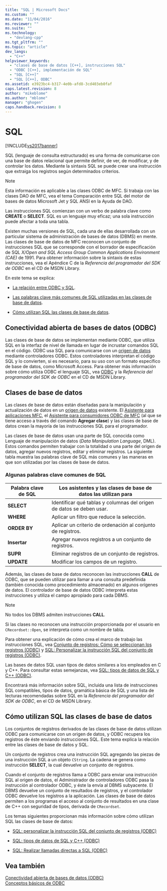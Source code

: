 ```yaml
---
title: "SQL | Microsoft Docs"
ms.custom: ""
ms.date: "11/04/2016"
ms.reviewer: ""
ms.suite: ""
ms.technology: 
  - "devlang-cpp"
ms.tgt_pltfrm: ""
ms.topic: "article"
dev_langs: 
  - "C++"
helpviewer_keywords: 
  - "clases de base de datos [C++], instrucciones SQL"
  - "ODBC [C++], implementación de SQL"
  - "SQL [C++]"
  - "SQL [C++], ODBC"
ms.assetid: e3923bc4-b317-4e0b-afd8-3cd403eb0faf
caps.latest.revision: 8
author: "mikeblome"
ms.author: "mblome"
manager: "ghogen"
caps.handback.revision: 8
---
```

# SQL
[!INCLUDE[vs2017banner](../../assembler/inline/includes/vs2017banner.md)]

SQL \(lenguaje de consulta estructurado\) es una forma de comunicarse con una base de datos relacional que permite definir, de ver, de modificar, y de controlar los datos.  Mediante la sintaxis SQL se puede crear una instrucción que extraiga los registros según determinados criterios.  
  
> [!NOTE]
>  Esta información es aplicable a las clases ODBC de MFC.  Si trabaja con las clases DAO de MFC, vea el tema Comparación entre SQL del motor de bases de datos Microsoft Jet y SQL ANSI en la Ayuda de DAO.  
  
 Las instrucciones SQL comienzan con un verbo de palabra clave como **CREATE** o **SELECT**.  SQL es un lenguaje muy eficaz; una sola instrucción puede afectar a toda una tabla.  
  
 Existen muchas versiones de SQL, cada una de ellas desarrollada con un particular sistema de administración de bases de datos \(DBMS\) en mente.  Las clases de base de datos de MFC reconocen un conjunto de instrucciones SQL que se corresponde con el borrador de especificación de SQL *X\/Open and SQL Access Group Common Applications Environment \(CAE\)* de 1991.  Para obtener información sobre la sintaxis de estas instrucciones, vea el Apéndice C de la *Referencia del programador del* *SDK de ODBC* en el CD de MSDN Library.  
  
 En este tema se explica:  
  
-   [La relación entre ODBC y SQL](#_core_open_database_connectivity_.28.odbc.29).  
  
-   [Las palabras clave más comunes de SQL utilizadas en las clases de base de datos](#_core_the_database_classes).  
  
-   [Cómo utilizan SQL las clases de base de datos](#_core_how_the_database_classes_use_sql).  
  
##  <a name="_core_open_database_connectivity_.28.odbc.29"></a> Conectividad abierta de bases de datos \(ODBC\)  
 Las clases de base de datos se implementan mediante ODBC, que utiliza SQL en la interfaz de nivel de llamada en lugar de incrustar comandos SQL en el código.  ODBC usa SQL para comunicarse con un [origen de datos](../../data/odbc/data-source-odbc.md) mediante controladores ODBC.  Estos controladores interpretan el código SQL y lo convierten, si es necesario, para su uso con un formato específico de base de datos, como Microsoft Access.  Para obtener más información sobre cómo utiliza ODBC el lenguaje SQL, vea [ODBC](../../data/odbc/odbc-basics.md) y la *Referencia del programador del SDK de ODBC* en el CD de MSDN Library.  
  
##  <a name="_core_the_database_classes"></a> Clases de base de datos  
 Las clases de base de datos están diseñadas para la manipulación y actualización de datos en un [origen de datos](../../data/odbc/data-source-odbc.md) existente.  El [Asistente para aplicaciones MFC](../../mfc/reference/database-support-mfc-application-wizard.md), el [Asistente para consumidores ODBC de MFC](../../mfc/reference/adding-an-mfc-odbc-consumer.md) \(al que se tiene acceso a través del comando **Agregar clase**\) y las clases de base de datos crean la mayoría de las instrucciones SQL para el programador.  
  
 Las clases de base de datos usan una parte de SQL conocida como Lenguaje de manipulación de datos \(*Data Manipulation Language*, DML\).  Estos comandos permiten trabajar con la totalidad o una parte del origen de datos, agregar nuevos registros, editar y eliminar registros.  La siguiente tabla muestra las palabras clave de SQL más comunes y las maneras en que son utilizadas por las clases de base de datos.  
  
### Algunas palabras clave comunes de SQL  
  
|Palabra clave de SQL|Los asistentes y las clases de base de datos las utilizan para|  
|--------------------------|--------------------------------------------------------------------|  
|**SELECT**|Identificar qué tablas y columnas del origen de datos se deben usar.|  
|**WHERE**|Aplicar un filtro que reduce la selección.|  
|**ORDER BY**|Aplicar un criterio de ordenación al conjunto de registros.|  
|**Insertar**|Agregar nuevos registros a un conjunto de registros.|  
|**SUPR**|Eliminar registros de un conjunto de registros.|  
|**UPDATE**|Modificar los campos de un registro.|  
  
 Además, las clases de base de datos reconocen las instrucciones **CALL** de ODBC, que se pueden utilizar para llamar a una consulta predefinida \(también conocida como procedimiento almacenado\) en algunos orígenes de datos.  El controlador de base de datos ODBC interpreta estas instrucciones y utiliza el campo apropiado para cada DBMS.  
  
> [!NOTE]
>  No todos los DBMS admiten instrucciones **CALL**.  
  
 Si las clases no reconocen una instrucción proporcionada por el usuario en `CRecordset::Open`, se interpreta como un nombre de tabla.  
  
 Para obtener una explicación de cómo crea el marco de trabajo las instrucciones SQL, vea [Conjunto de registros: Cómo se seleccionan los registros \(ODBC\)](../../data/odbc/recordset-how-recordsets-select-records-odbc.md) y [SQL: Personalizar la instrucción SQL del conjunto de registros \(ODBC\)](../../data/odbc/sql-customizing-your-recordset’s-sql-statement-odbc.md).  
  
 Las bases de datos SQL usan tipos de datos similares a los empleados en C y C\+\+.  Para consultar estas semejanzas, vea [SQL: tipos de datos de SQL y C\+\+ \(ODBC\)](../../data/odbc/sql-sql-and-cpp-data-types-odbc.md).  
  
 Encontrará más información sobre SQL, incluida una lista de instrucciones SQL compatibles, tipos de datos, gramática básica de SQL y una lista de lecturas recomendadas sobre SQL en la *Referencia del programador del* *SDK de ODBC*, en el CD de MSDN Library.  
  
##  <a name="_core_how_the_database_classes_use_sql"></a> Cómo utilizan SQL las clases de base de datos  
 Los conjuntos de registros derivados de las clases de base de datos utilizan ODBC para comunicarse con un origen de datos, y ODBC recupera los registros de éste enviando instrucciones SQL.  Este tema explica la relación entre las clases de base de datos y SQL.  
  
 Un conjunto de registros crea una instrucción SQL agregando las piezas de una instrucción SQL a un objeto `CString`.  La cadena se genera como instrucción **SELECT**, la cual devuelve un conjunto de registros.  
  
 Cuando el conjunto de registros llama a ODBC para enviar una instrucción SQL al origen de datos, el Administrador de controladores ODBC pasa la instrucción al controlador ODBC, y éste la envía al DBMS subyacente.  El DBMS devuelve un conjunto de resultados de registros, y el controlador ODBC devuelve los registros a la aplicación.  Las clases de base de datos permiten a los programas el acceso al conjunto de resultados en una clase de C\+\+ con seguridad de tipos, derivada de `CRecordset`.  
  
 Los temas siguientes proporcionan más información sobre cómo utilizan SQL las clases de base de datos:  
  
-   [SQL: personalizar la instrucción SQL del conjunto de registros \(ODBC\)](../../data/odbc/sql-customizing-your-recordset’s-sql-statement-odbc.md)  
  
-   [SQL: tipos de datos de SQL y C\+\+ \(ODBC\)](../../data/odbc/sql-sql-and-cpp-data-types-odbc.md)  
  
-   [SQL: Realizar llamadas directas a SQL \(ODBC\)](../../data/odbc/sql-making-direct-sql-calls-odbc.md)  
  
## Vea también  
 [Conectividad abierta de bases de datos \(ODBC\)](../../data/odbc/open-database-connectivity-odbc.md)   
 [Conceptos básicos de ODBC](../../data/odbc/odbc-basics.md)